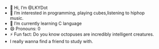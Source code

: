 - 👋 Hi, I’m @LKYDot
- 👀 I’m interested in programming, playing cubes,listening to hiphop music.
- 🌱 I’m currently learning C language
- 😄 Pronouns: 0
- ⚡ Fun fact: Do you know octopuses are incredibly intelligent creatures.
- I really wanna find a friend to study with.

<!---
LKYDot/LKYDot is a ✨ special ✨ repository because its `README.md` (this file) appears on your GitHub profile.
You can click the Preview link to take a look at your changes.
--->
